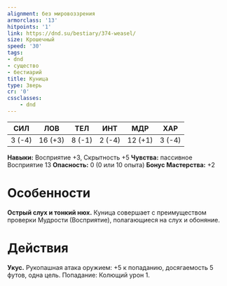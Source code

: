 ```yaml
---
alignment: без мировоззрения
armorclass: '13'
hitpoints: '1'
link: https://dnd.su/bestiary/374-weasel/
size: Крошечный
speed: '30'
tags:
- dnd
- существо
- бестиарий
title: Куница
type: Зверь
cr: '0'
cssclasses:
    - dnd
---
```



| СИЛ | ЛОВ | ТЕЛ | ИНТ | МДР | ХАР |
|---|---|---|---|---|---|
| 3 (-4) | 16 (+3) | 8 (-1) | 2 (-4) | 12 (+1) | 3 (-4) |
**Навыки:** Восприятие +3, Скрытность +5
**Чувства:** пассивное Восприятие 13
**Опасность:** 0 (0 или 10 опыта)
**Бонус Мастерства:** +2


# Особенности
**Острый слух и тонкий нюх.** Куница совершает с преимуществом проверки Мудрости (Восприятие), полагающиеся на слух и обоняние.


# Действия
**Укус.** Рукопашная атака оружием: +5 к попаданию, досягаемость 5 футов, одна цель. Попадание: Колющий урон 1.